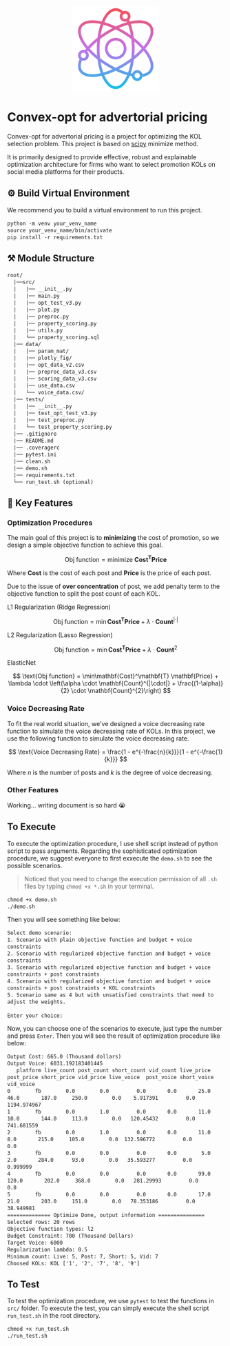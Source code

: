 <p align="center">
  <img src="image/README/1701262792359.png" width="200"/>
</p>

# Convex-opt for advertorial pricing

Convex-opt for advertorial pricing is a project for optimizing the KOL selection problem. This project is based on [scipy](https://www.scipy.org/) minimize method.

It is primarily designed to provide effective, robust and explainable optimization architecture for firms who want to select promotion KOLs on social media platforms for their products.

## ⚙️ Build Virtual Environment

We recommend you to build a virtual environment to run this project.

```plaintext
python -m venv your_venv_name
source your_venv_name/bin/activate
pip install -r requirements.txt
```

## ⚒️ Module Structure

```plaintext
root/
  |──src/
  |   |── __init__.py
  |   |── main.py
  |   |── opt_test_v3.py
  |   |── plot.py
  |   |── preproc.py
  |   |── property_scoring.py
  |   |── utils.py
  |   └── property_scoring.sql  
  |── data/
  |   |── param_mat/
  |   |── plotly_fig/
  |   |── opt_data_v2.csv
  |   |── preproc_data_v3.csv
  |   |── scoring_data_v3.csv
  |   |── use_data.csv 
  |   └── voice_data.csv/
  |── tests/
  |   |── __init__.py
  |   |── test_opt_test_v3.py
  |   |── test_preproc.py
  |   └── test_property_scoring.py
  |── .gitignore
  |── README.md
  |── .coveragerc
  |── pytest.ini
  |── clean.sh
  |── demo.sh
  |── requirements.txt
  └── run_test.sh (optional)
```

## 🔔 Key Features

### Optimization Procedures

The main goal of this project is to **minimizing** the cost of promotion, so we design a simple objective function to achieve this goal.

$$
\text{Obj function} = \text{minimize  }\mathbf{Cost}^\mathbf{T} \mathbf{Price}
$$

Where $\mathbf{Cost}$ is the cost of each post and $\mathbf{Price}$ is the price of each post.

Due to the issue of **over concentration** of post, we add penalty term to the objective function to split the post count of each KOL.

L1 Regularization (Ridge Regression)

$$
\text{Obj function} = \min\mathbf{Cost}^\mathbf{T} \mathbf{Price} + \lambda \cdot \mathbf{Count}^{|\cdot|}
$$

L2 Regularization (Lasso Regression)

$$
\text{Obj function} = \min\mathbf{Cost}^\mathbf{T} \mathbf{Price} + \lambda \cdot \mathbf{Count}^{2}
$$

ElasticNet

$$
\text{Obj function} = \min\mathbf{Cost}^\mathbf{T} \mathbf{Price} + \lambda \cdot \left(\alpha \cdot \mathbf{Count}^{|\cdot|} + \frac{(1-\alpha)}{2} \cdot   \mathbf{Count}^{2}\right)
$$

### Voice Decreasing Rate

To fit the real world situation, we've designed a voice decreasing rate function to simulate the voice decreasing rate of KOLs. In this project, we use the following function to simulate the voice decreasing rate.

$$
\text{Voice Decreasing Rate} = \frac{1 - e^{-\frac{n}{k}}}{1 - e^{-\frac{1}{k}}}
$$

  Where $n$ is the number of posts and $k$ is the degree of voice decreasing.

### Other Features

Working... writing document is so hard 😭

## To Execute

To execute the optimization procedure, I use shell script instead of python script to pass arguments.
Regarding the sophisticated optimization procedure, we suggest everyone to first exxecute the `demo.sh` to see the possible scenarios.

> Noticed that you need to change the execution permission of all `.sh` files by typing `chmod +x *.sh` in your terminal.

```plaintext
chmod +x demo.sh
./demo.sh
```

Then you will see something like below:

```plaintext
Select demo scenario:
1. Scenario with plain objective function and budget + voice constraints
2. Scenario with regularized objective function and budget + voice constraints
3. Scenario with regularized objective function and budget + voice constraints + post constraints
4. Scenario with regularized objective function and budget + voice constraints + post constraints + KOL constraints
5. Scenario same as 4 but with unsatisfied constraints that need to adjust the weights.

Enter your choice:
```

Now, you can choose one of the scenarios to execute, just type the number and press `Enter`. Then you will see the result of optimization procedure like below:

```plaintext
Output Cost: 665.0 (Thousand dollars)
Output Voice: 6031.192183401445
   platform live_count post_count short_count vid_count live_price post_price short_price vid_price live_voice  post_voice short_voice    vid_voice
0        fb        0.0        0.0         0.0       0.0       25.0       46.0       187.0     250.0        0.0    5.917391         0.0  1194.974967
1        fb        0.0        1.0         0.0       0.0       11.0       10.0       144.0     113.0        0.0   120.45432         0.0   741.681559
2        fb        0.0        1.0         0.0       0.0       11.0        8.0       215.0     105.0        0.0  132.596772         0.0          0.0
3        fb        0.0        0.0         0.0       0.0        5.0        2.0       284.0      93.0        0.0   35.593277         0.0     0.999999
4        fb        0.0        0.0         0.0       0.0       99.0      120.0       202.0     368.0        0.0   281.29993         0.0          0.0
5        fb        0.0        0.0         0.0       0.0       17.0       21.0       203.0     151.0        0.0   78.353186         0.0    38.949981
============== Optimize Done, output information ===============
Selected rows: 20 rows
Objective function types: l2
Budget Constraint: 700 (Thousand Dollars)
Target Voice: 6000
Regularization lambda: 0.5
Minimum count: Live: 5, Post: 7, Short: 5, Vid: 7
Choosed KOLs: KOL ['1', '2', '7', '8', '9']
```

## To Test

To test the optimization procedure, we use `pytest` to test the functions in `src/` folder. To execute the test, you can simply execute the shell script `run_test.sh` in the root directory.

```plaintext
chmod +x run_test.sh
./run_test.sh
```
